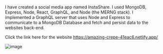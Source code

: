 I have created a social media app named InstaShare. I used MongoDB, Express, Node, React, GraphQL, and Node (the MERNG stack).
I implemented a GraphQL server that uses Node and Express to communicate to a MongoDB Database and fetch and persist data to the websites back-end.

Click the link here for the website
https://amazing-crepe-41eac6.netlify.app/

![image](https://user-images.githubusercontent.com/83522315/198906377-f5ff79af-89f1-494c-a622-470c777de488.png)
